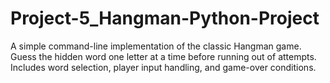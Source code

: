 # Project-5_Hangman-Python-Project
A simple command-line implementation of the classic Hangman game. Guess the hidden word one letter at a time before running out of attempts. Includes word selection, player input handling, and game-over conditions.
